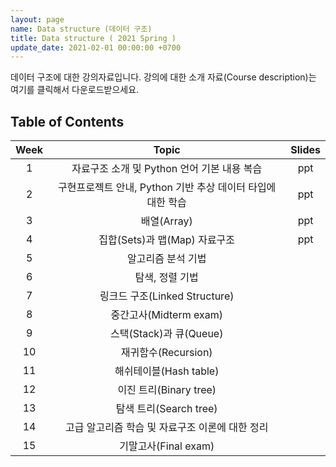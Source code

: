 ```yaml
---
layout: page
name: Data structure (데이터 구조)
title: Data structure ( 2021 Spring )
update_date: 2021-02-01 00:00:00 +0700
---
```


데이터 구조에 대한 강의자료입니다. 강의에 대한 소개 자료(Course description)는 여기를 클릭해서 다운로드받으세요.

## Table of Contents
| Week | Topic | Slides |
|:--------:|:-------:|:--------:|
| 1 | 자료구조 소개 및 Python 언어 기본 내용 복습 | ppt |
| 2 | 구현프로젝트 안내, Python 기반 추상 데이터 타입에 대한 학습 | ppt |
| 3 | 배열(Array) | ppt |
| 4 | 집합(Sets)과 맵(Map) 자료구조 | ppt |
| 5 | 알고리즘 분석 기법 |
| 6 | 탐색, 정렬 기법 |
| 7 | 링크드 구조(Linked Structure) |
| 8 | 중간고사(Midterm exam) |
| 9 | 스택(Stack)과 큐(Queue) |
| 10 | 재귀함수(Recursion) |
| 11 | 해쉬테이블(Hash table) |
| 12 | 이진 트리(Binary tree) |
| 13 | 탐색 트리(Search tree) |
| 14 | 고급 알고리즘 학습 및 자료구조 이론에 대한 정리 |
| 15 | 기말고사(Final exam) |
